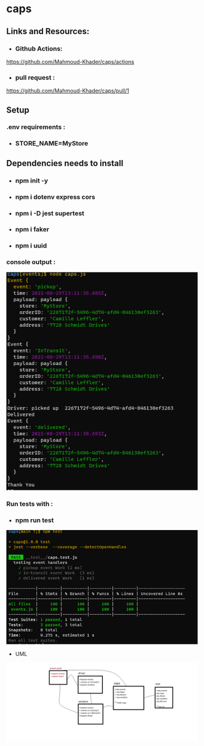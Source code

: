 # caps

## Links and Resources:

* ### Github Actions:

https://github.com/Mahmoud-Khader/caps/actions


* ### pull request :
https://github.com/Mahmoud-Khader/caps/pull/1

## Setup 
### .env requirements :
* ### STORE_NAME=MyStore


## Dependencies needs to install
* ### npm init -y
* ### npm i dotenv express cors 
* ### npm i -D jest supertest 
* ### npm i faker 
* ### npm i uuid

### console output :

![](images/capsConsole.PNG)

### Run tests with :
 * ### npm run test

![](images/capsTest.PNG)

* UML

![](images/lab11.png)